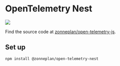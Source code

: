 # OpenTelemetry Nest

![](https://github.com/zonneplan/open-telemetry-js/actions/workflows/ci-master.yml/badge.svg)

Find the source code at [zonneplan/open-telemetry-js](https://github.com/zonneplan/open-telemetry-js).

## Set up

```
npm install @zonneplan/open-telemetry-nest
```
